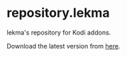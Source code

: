 # repository.lekma
lekma's repository for Kodi addons.

Download the latest version from [here](https://github.com/lekma/repository.lekma/releases/).
